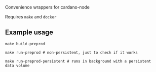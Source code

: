 Convenience wrappers for cardano-node

Requires `make` and `docker`

## Example usage
```
make build-preprod

make run-preprod # non-persistent, just to check if it works

make run-preprod-persistent # runs in background with a persistent data volume
```

